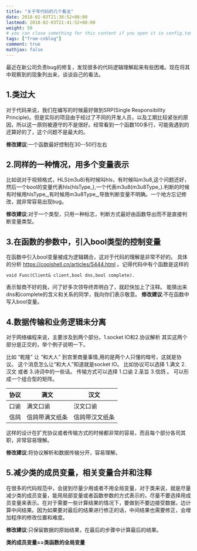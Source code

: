```yaml
---
title: "关于写代码的几个看法"
date: 2018-02-03T21:38:52+08:00
lastmod: 2018-02-03T21:41:52+08:00
weight: 50
# you can close something for this content if you open it in config.toml.
tags: ["from-cnblog"]
comment: true
mathjax: false
---
```


最近在新公司负责bug的修复，发现很多的代码逻辑理解起来有些困难。现在将其中观察到的现象列出来，谈谈自己的看法。

## 1.类过大
对于代码来说，我们在编写的时候最好做到SRP(Single Responsibility Principle)。但是实际的项目由于经过了不同的开发人员，以及工期比较紧张的原因，所以这一原则被遵守的不是很好。经常看到一个函数100多行，可能我遇到的还算好的了，这个问题不是最大的。

**修改建议**:一个函数最好控制在30--50行左右

## 2.同样的一种情况，用多个变量表示
比如说对于视频格式，HLS(m3u8)有时候叫hls，有时候叫m3u8,这个问题还好，然后一个bool的变量代表hls(hlsType_),一个代表m3u8(m3u8Type_).判断的时候有时候用hlsType_,有时候用m3u8Type_,导致判断变量不明确。一个地方忘记修改，就非常容易出现bug。

**修改建议**:对于一个类型，只用一种标志，判断方式最好由函数导出而不是直接判断变量类型。

## 3.在函数的参数中，引入bool类型的控制变量
在函数中引入bool变量被成为逻辑耦合，这对于代码的理解是非常不好的。
具体的分析 https://coolshell.cn/articles/5444.html 。记得代码中有个函数是这样的

```
void Func(Client& client,bool dns,bool complete).
```
表示智商不好的我，问了好多次领导终弄明白了，就赶快加上了注释。
能猜出来dns和complete的含义和关系的同学，我向你们表示敬意。
**修改建议**:不在函数中写入bool变量。

## 4.数据传输和业务逻辑未分离
对于网络编程来说，主要涉及到两个部分。1.socket IO和2.协议解析 其实这两个部分是正交的，举个例子说明一下。

比如 “乾隆” 让 “和大人” 到宫里商量事情,用的是两个人只懂的暗号，这就是协议。
这个消息怎么让“和大人”知道就是socket IO。
比如协议可以选择 1.满文  2.汉文  或者 3.诗词中的一些话。
传输方式可以选择 1.口谕  2.圣旨  3.信鸽 。
可以形成一个组合型的矩阵。

|协议 |满文|汉文|
|----:|----|-----|
|口谕| 满文口谕|汉文口谕|
|信鸽|信鸽带满文纸条|信鸽带汉文纸条|

这样的设计在扩充协议或者传输方式的时候都非常的容易，而且每个部分各司其职，非常容易理解。

**修改建议**:将协议解析和数据传输分开，容易理解。

## 5.减少类的成员变量，相关变量合并和注释
在很多的代码规范中，会提到尽量少用或者不用全局变量，对于类来说，就是尽量减少类的成员变量，能用局部变量或者函数参数的方式表示的，尽量不要选择用成员变量来表示。在对于需要一些计算结果的情况下，要做到不要边接受数据，边计算中间结果。因为如果要对最后的结果进行修正的话，中间结果也需要修正，会增加程序的修改位置和难度。

**修改建议**:只保留数据的原始结果，在最后的步骤中计算最后的结果。

**类的成员变量==类函数的全局变量**
